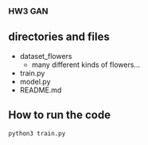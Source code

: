 ### HW3 GAN

## directories and files
- dataset_flowers
  - many different kinds of flowers...
- train.py
- model.py
- README.md

## How to run the code
```python
python3 train.py
```